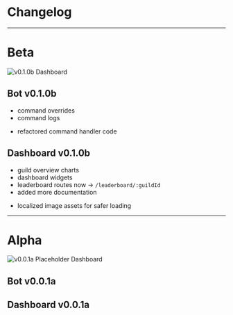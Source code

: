 # Changelog

---

# Beta

![v0.1.0b Dashboard](assets/docs/img/dashboard-v0.1.0b.png)

## Bot v0.1.0b
+ command overrides
+ command logs
* refactored command handler code

## Dashboard v0.1.0b
+ guild overview charts
+ dashboard widgets
+ leaderboard routes now -> `/leaderboard/:guildId`
+ added more documentation
* localized image assets for safer loading

---

# Alpha

![v0.0.1a Placeholder Dashboard](assets/docs/img/dashboard-v0.0.1a.png)

## Bot v0.0.1a

## Dashboard v0.0.1a
